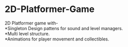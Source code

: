 # 2D-Platformer-Game
2D Platformer game with-
<br>*Singleton Design pattens for sound and level managers.
<br>*Multi level structure.
<br>*Animations for player movement and collectibles.

